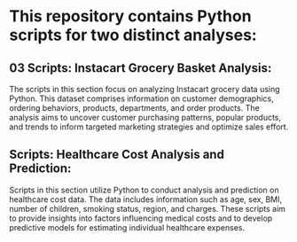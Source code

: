 # This repository contains Python scripts for two distinct analyses:

## 03 Scripts: Instacart Grocery Basket Analysis:
The scripts in this section focus on analyzing Instacart grocery data using Python. This dataset comprises information on customer demographics, ordering behaviors, products, departments, and order products. The analysis aims to uncover customer purchasing patterns, popular products, and trends to inform targeted marketing strategies and optimize sales effort.

## Scripts: Healthcare Cost Analysis and Prediction:
Scripts in this section utilize Python to conduct analysis and prediction on healthcare cost data. The data includes information such as age, sex, BMI, number of children, smoking status, region, and charges. These scripts aim to provide insights into factors influencing medical costs and to develop predictive models for estimating individual healthcare expenses.
